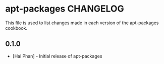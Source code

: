 apt-packages CHANGELOG
======================

This file is used to list changes made in each version of the apt-packages cookbook.

0.1.0
-----
- [Hai Phan] - Initial release of apt-packages
